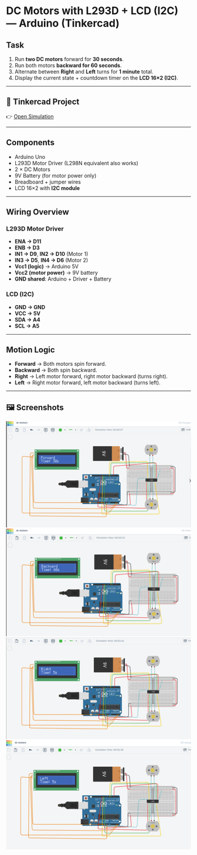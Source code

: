 # DC Motors with L293D + LCD (I2C) — Arduino (Tinkercad)

##  Task
1. Run **two DC motors** forward for **30 seconds**.  
2. Run both motors **backward for 60 seconds**.  
3. Alternate between **Right** and **Left** turns for **1 minute** total.  
4. Display the current state + countdown timer on the **LCD 16×2 (I2C)**.

---

## 🔗 Tinkercad Project
👉 [Open Simulation](https://www.tinkercad.com/things/5ZbIYDgJ1z6-dc-motors?sharecode=ZAxhKS-TyMW3hQCijZeza_jZ7IzrHD5zA3R6DDBqVkQ)

---

##  Components
- Arduino Uno  
- L293D Motor Driver (L298N equivalent also works)  
- 2 × DC Motors  
- 9V Battery (for motor power only)  
- Breadboard + jumper wires  
- LCD 16×2 with **I2C module**  

---

##  Wiring Overview

### L293D Motor Driver
- **ENA → D11**  
- **ENB → D3**  
- **IN1 → D9**, **IN2 → D10** (Motor 1)  
- **IN3 → D5**, **IN4 → D6** (Motor 2)  
- **Vcc1 (logic)** → Arduino 5V  
- **Vcc2 (motor power)** → 9V battery  
- **GND shared**: Arduino + Driver + Battery

### LCD (I2C)
- **GND → GND**  
- **VCC → 5V**  
- **SDA → A4**  
- **SCL → A5**  


---

##  Motion Logic
- **Forward** → Both motors spin forward.  
- **Backward** → Both spin backward.  
- **Right** → Left motor forward, right motor backward (turns right).  
- **Left** → Right motor forward, left motor backward (turns left).  

---

## 🖼️ Screenshots

![Forward](https://github.com/Tloww/Dc-motors/blob/main/Screenshot%202025-10-19%20060050.png)
![Backward](https://github.com/Tloww/Dc-motors/blob/main/Screenshot%202025-10-19%20060118.png)
![Right](https://github.com/Tloww/Dc-motors/blob/main/Screenshot%202025-10-19%20060224.png)
![Left](https://github.com/Tloww/Dc-motors/blob/main/Screenshot%202025-10-19%20060238.png)

